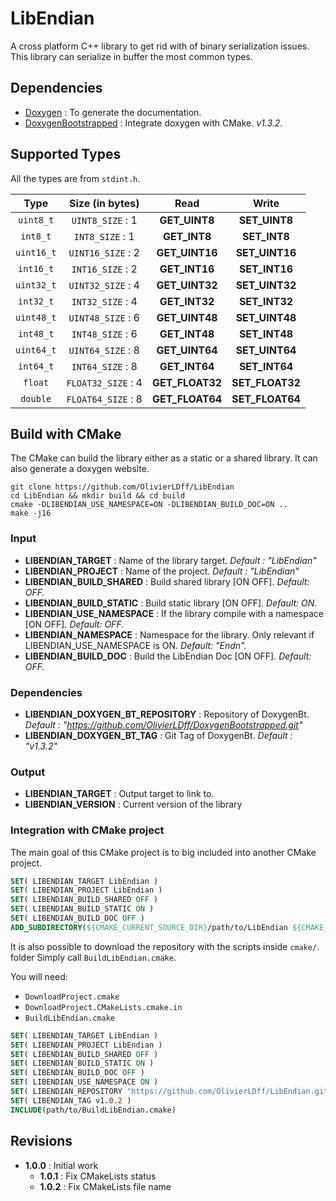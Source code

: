 LibEndian
=============

A cross platform C++ library to get rid with of binary serialization issues. This library can serialize in buffer the most common types.

## Dependencies

* [Doxygen](https://github.com/doxygen/doxygen) : To generate the documentation.
* [DoxygenBootstrapped](https://github.com/OlivierLDff/DoxygenBootstrapped) : Integrate doxygen with CMake. *v1.3.2*.

## Supported Types

All the types are from `stdint.h`.

|    Type    |  Size (in bytes)   |      Read       |      Write      |
| :--------: | :----------------: | :-------------: | :-------------: |
| `uint8_t`  |  `UINT8_SIZE` : 1  |  **GET_UINT8**  |  **SET_UINT8**  |
|  `int8_t`  |  `INT8_SIZE` : 1   |  **GET_INT8**   |  **SET_INT8**   |
| `uint16_t` | `UINT16_SIZE` : 2  | **GET_UINT16**  | **SET_UINT16**  |
| `int16_t`  |  `INT16_SIZE` : 2  |  **GET_INT16**  |  **SET_INT16**  |
| `uint32_t` | `UINT32_SIZE` : 4  | **GET_UINT32**  | **SET_UINT32**  |
| `int32_t`  |  `INT32_SIZE` : 4  |  **GET_INT32**  |  **SET_INT32**  |
| `uint48_t` | `UINT48_SIZE` : 6  | **GET_UINT48**  | **SET_UINT48**  |
| `int48_t`  |  `INT48_SIZE` : 6  |  **GET_INT48**  |  **SET_INT48**  |
| `uint64_t` | `UINT64_SIZE` : 8  | **GET_UINT64**  | **SET_UINT64**  |
| `int64_t`  |  `INT64_SIZE` : 8  |  **GET_INT64**  |  **SET_INT64**  |
|  `float`   | `FLOAT32_SIZE` : 4 | **GET_FLOAT32** | **SET_FLOAT32** |
|  `double`  | `FLOAT64_SIZE` : 8 | **GET_FLOAT64** | **SET_FLOAT64** |

## Build with CMake

The CMake can build the library either as a static or a shared library. It can also generate a doxygen website.

```
git clone https://github.com/OlivierLDff/LibEndian
cd LibEndian && mkdir build && cd build
cmake -DLIBENDIAN_USE_NAMESPACE=ON -DLIBENDIAN_BUILD_DOC=ON ..
make -j16
```

### Input

- **LIBENDIAN_TARGET** : Name of the library target. *Default : "LibEndian"*
- **LIBENDIAN_PROJECT** : Name of the project. *Default : "LibEndian"*
- **LIBENDIAN_BUILD_SHARED** : Build shared library [ON OFF]. *Default: OFF.*
- **LIBENDIAN_BUILD_STATIC** : Build static library [ON OFF]. *Default: ON.*
- **LIBENDIAN_USE_NAMESPACE** : If the library compile with a namespace [ON OFF]. *Default: OFF.*
- **LIBENDIAN_NAMESPACE** : Namespace for the library. Only relevant if LIBENDIAN_USE_NAMESPACE is ON. *Default: "Endn".*
- **LIBENDIAN_BUILD_DOC** : Build the LibEndian Doc [ON OFF]. *Default: OFF.*

### Dependencies

- **LIBENDIAN_DOXYGEN_BT_REPOSITORY** : Repository of DoxygenBt. *Default : "https://github.com/OlivierLDff/DoxygenBootstrapped.git"*
- **LIBENDIAN_DOXYGEN_BT_TAG** : Git Tag of DoxygenBt. *Default : "v1.3.2"*

### Output

- **LIBENDIAN_TARGET** : Output target to link to.
- **LIBENDIAN_VERSION** : Current version of the library

### Integration with CMake project

The main goal of this CMake project is to big included into another CMake project.
```cmake
SET( LIBENDIAN_TARGET LibEndian )
SET( LIBENDIAN_PROJECT LibEndian )
SET( LIBENDIAN_BUILD_SHARED OFF )
SET( LIBENDIAN_BUILD_STATIC ON )
SET( LIBENDIAN_BUILD_DOC OFF )
ADD_SUBDIRECTORY(${CMAKE_CURRENT_SOURCE_DIR}/path/to/LibEndian ${CMAKE_CURRENT_BINARY_DIR}/LibEndian_Build)
```
It is also possible to download the repository with the scripts inside `cmake/`. folder Simply call `BuildLibEndian.cmake`.

You will need:

* `DownloadProject.cmake`
* `DownloadProject.CMakeLists.cmake.in`
* `BuildLibEndian.cmake`

```cmake
SET( LIBENDIAN_TARGET LibEndian )
SET( LIBENDIAN_PROJECT LibEndian )
SET( LIBENDIAN_BUILD_SHARED OFF )
SET( LIBENDIAN_BUILD_STATIC ON )
SET( LIBENDIAN_BUILD_DOC OFF )
SET( LIBENDIAN_USE_NAMESPACE ON )
SET( LIBENDIAN_REPOSITORY "https://github.com/OlivierLDff/LibEndian.git" )
SET( LIBENDIAN_TAG v1.0.2 )
INCLUDE(path/to/BuildLibEndian.cmake)
```

## Revisions

* **1.0.0** : Initial work
	* **1.0.1** : Fix CMakeLists status
	* **1.0.2** : Fix CMakeLists file name